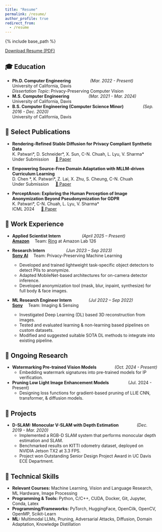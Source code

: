 ```yaml
---
title: "Resume"
permalink: /resume/
author_profile: true
redirect_from:
  - /resume
---
```


{% include base_path %}

<!-- # Resume -->

<p class="resume-download">
  <a href="/files/Kartik_CV_Sep_2025.pdf" class="btn btn-download" target="_blank">
    <i class="fas fa-file-pdf"></i> Download Resume (PDF)
  </a>
</p>

## 🎓 **Education**
- **Ph.D. Computer Engineering** &emsp;&emsp;&emsp;&emsp; _(Mar. 2022 - Present)_  
  University of California, Davis  
  _Dissertation Topic_: Privacy-Preserving Computer Vision  
  <!-- GPA: 3.8/4.0    -->
- **M.S. Computer Engineering** &emsp;&emsp;&emsp;&emsp; _(Mar. 2021 - Mar. 2024)_  
  University of California, Davis  
- **B.S. Computer Engineering (Computer Science Minor)** &emsp;&emsp;&emsp;&emsp; _(Sep. 2016 - Dec. 2020)_  
  University of California, Davis 


## 📝 **Select Publications**
- **Rendering-Refined Stable Diffusion for Privacy Compliant Synthetic Data**  
  K. Patwari\*, D. Schneider\*, X. Sun, C-N. Chuah, L. Lyu, V. Sharma\*  
  Under Submission  &emsp;  [📄 Paper](https://arxiv.org/abs/2412.06248)

- **Empowering Source-Free Domain Adaptation with MLLM-driven Curriculum Learning**  
  D. Chen \*, K. Patwari\*, Z. Lai, X. Zhu, S. Cheung, C-N. Chuah  
  Under Submission &emsp; [📄 Paper](https://arxiv.org/abs/2405.18376)

- **PerceptAnon: Exploring the Human Perception of Image Anonymization Beyond Pseudonymization for GDPR**  
  K. Patwari\*, C-N. Chuah, L. Lyu, V. Sharma\*  
  ICML 2024 &emsp; [📄 Paper](https://proceedings.mlr.press/v235/patwari24a.html)

## 💼 **Work Experience**

- **Applied Scientist Intern**&emsp;&emsp;&emsp;&emsp;&emsp;_(April 2025 – Present)_  
  **[Amazon](https://amazon.jobs/content/en/teams/devices-and-services/lab126)** &emsp;Team: [Ring](https://ring.com/) at Amazon Lab 126

- **Research Intern**&emsp;&emsp;&emsp;&emsp;&emsp;_(Jun 2023 – Sep 2023)_  
  **[Sony AI](https://ai.sony/)** &emsp;Team: Privacy-Preserving Machine Learning
  - Developed and trained lightweight task-specific object detectors to detect PIIs to anonymize.  
  - Adapted MobileNet-based architectures for on-camera detector inference.  
  - Developed anonymization tool (mask, blur, inpaint, synthesize) for full body & face images.  

- **ML Research Engineer Intern**&emsp;&emsp;&emsp;&emsp;_(Jul 2022 – Sep 2022)_  
  **[Sony](https://www.sony.com/en/)** &emsp;Team: Imaging & Sensing
  - Investigated Deep Learning (DL) based 3D reconstruction from images.  
  - Tested and evaluated learning & non-learning based pipelines on custom datasets.  
  - Modified and suggested suitable SOTA DL methods to integrate into existing pipeline.  


## 🔬 **Ongoing Research**
- **Watermarking Pre-trained Vision Models** &emsp;&emsp;&emsp;&emsp;_(Oct. 2024 - Present)_
  - Embedding watermark signatures into pre-trained models for IP verification.
- **Pruning Low Light Image Enhancement Models** &emsp;&emsp;&emsp;&emsp; (Jul. 2024 - Present)
  - Designing loss functions for gradient-based pruning of LLIE CNN, transformer, & diffusion models.

## 🔎 Projects
- **D-SLAM: Monocular V-SLAM with Depth Estimation** &emsp;&emsp;&emsp;&emsp;_(Dec. 2019 - Mar. 2020)_  
  - Implemented a RGB-D SLAM system that performs monocular depth estimation and SLAM.
  - Benchmarked results on KITTI odometry dataset, deployed on NVIDIA Jetson TX2 at 3.3 FPS.
  - Project won Outstanding Senior Design Project Award in UC Davis ECE Department.

## 🔧 **Technical Skills**
- **Relevant Courses:** Machine Learning, Vision and Language Research, ML Hardware, Image Processing
- **Programming & Tools:** Python, C/C++, CUDA, Docker, Git, Jupyter, Conda, Latex
- **Programming/Frameworks:** PyTorch, HuggingFace, OpenCilk, OpenCV, OpenMP, Scikit-Learn
- **ML:** Multimodal LLMs, Pruning, Adversarial Attacks, Diffusion, Domain Adaptation, Knowledge Distillation
